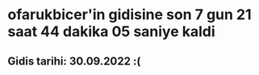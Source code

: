 # ofarukbicer'in gidisine son 7 gun 21 saat 44 dakika 05 saniye kaldi

## Gidis tarihi: 30.09.2022 :(